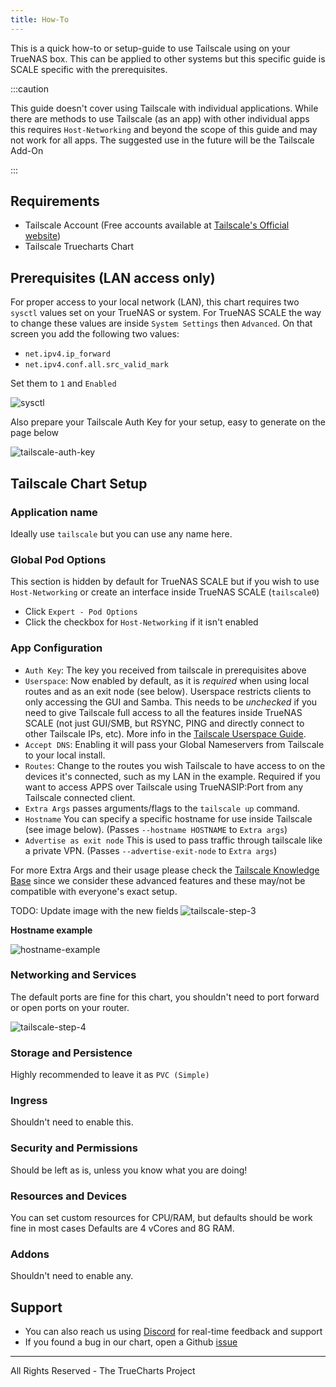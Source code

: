```yaml
---
title: How-To
---
```


This is a quick how-to or setup-guide to use Tailscale using on your TrueNAS box.
This can be applied to other systems but this specific guide is SCALE specific with the prerequisites.

:::caution

This guide doesn't cover using Tailscale with individual applications. While there are methods to use Tailscale (as an app) with other individual apps this requires `Host-Networking` and beyond the scope of this guide and may not work for all apps. The suggested use in the future will be the Tailscale Add-On

:::

## Requirements

- Tailscale Account (Free accounts available at [Tailscale's Official website](https://www.tailscale.com))
- Tailscale Truecharts Chart

## Prerequisites (LAN access only)

For proper access to your local network (LAN), this chart requires two `sysctl` values set on your TrueNAS or system.
For TrueNAS SCALE the way to change these values are inside `System Settings` then `Advanced`.
On that screen you add the following two values:

- `net.ipv4.ip_forward`
- `net.ipv4.conf.all.src_valid_mark`

Set them to `1` and `Enabled`

![sysctl](./img/Sysctl.png)

Also prepare your Tailscale Auth Key for your setup, easy to generate on the page below

![tailscale-auth-key](./img/How-To-Image-1.png)

## Tailscale Chart Setup

### Application name

Ideally use `tailscale` but you can use any name here.

### Global Pod Options

This section is hidden by default for TrueNAS SCALE but if you wish to use `Host-Networking` or create an interface inside TrueNAS SCALE (`tailscale0`)

- Click `Expert - Pod Options`
- Click the checkbox for `Host-Networking` if it isn't enabled

### App Configuration

- `Auth Key`: The key you received from tailscale in prerequisites above
- `Userspace`: Now enabled by default, as it is _required_ when using local routes and as an exit node (see below). Userspace restricts clients to only accessing the GUI and Samba. This needs to be _unchecked_ if you need to give Tailscale full access to all the features inside TrueNAS SCALE (not just GUI/SMB, but RSYNC, PING and directly connect to other Tailscale IPs, etc). More info in the [Tailscale Userspace Guide](https://tailscale.com/kb/1112/userspace-networking/).
- `Accept DNS`: Enabling it will pass your Global Nameservers from Tailscale to your local install.
- `Routes`: Change to the routes you wish Tailscale to have access to on the devices it's connected, such as my LAN in the example. Required if you want to access APPS over Tailscale using TrueNASIP:Port from any Tailscale connected client.
- `Extra Args` passes arguments/flags to the `tailscale up` command.
- `Hostname` You can specify a specific hostname for use inside Tailscale (see image below). (Passes `--hostname HOSTNAME` to `Extra args`)
- `Advertise as exit node` This is used to pass traffic through tailscale like a private VPN. (Passes `--advertise-exit-node` to `Extra args`)

For more Extra Args and their usage please check the [Tailscale Knowledge Base](https://tailscale.com/kb/1080/cli/#up)
since we consider these advanced features and these may/not be compatible with everyone's exact setup.

TODO: Update image with the new fields
![tailscale-step-3](./img/How-To-Image-2.png)

**Hostname example**

![hostname-example](./img/Hostname.png)

### Networking and Services

The default ports are fine for this chart, you shouldn't need to port forward or open ports on your router.

![tailscale-step-4](./img/How-To-Image-3.png)

### Storage and Persistence

Highly recommended to leave it as `PVC (Simple)`

### Ingress

Shouldn't need to enable this.

### Security and Permissions

Should be left as is, unless you know what you are doing!

### Resources and Devices

You can set custom resources for CPU/RAM, but defaults should be work fine in most cases
Defaults are 4 vCores and 8G RAM.

### Addons

Shouldn't need to enable any.

## Support

- You can also reach us using [Discord](/s/discord) for real-time feedback and support
- If you found a bug in our chart, open a Github [issue](https://github.com/truecharts/apps/issues/new/choose)

---

All Rights Reserved - The TrueCharts Project
